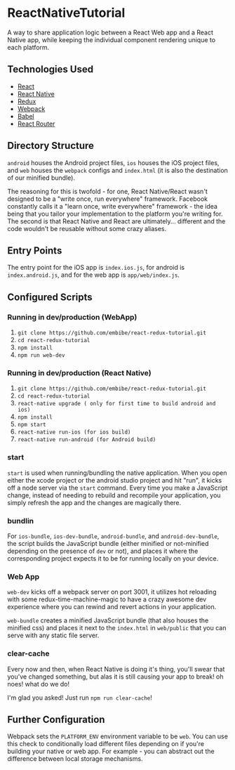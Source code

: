 # ReactNativeTutorial

A way to share application logic between a React Web app and a React Native app,
while keeping the individual component rendering unique to each platform.


## Technologies Used

  - [React](https://facebook.github.io/react/)
  - [React Native](https://facebook.github.io/react-native/)
  - [Redux](http://redux.js.org/)
  - [Webpack](https://webpack.github.io/)
  - [Babel](https://babeljs.io/)
  - [React Router](https://reacttraining.com/react-router/)

## Directory Structure

`android` houses the Android project files, `ios` houses the iOS project files,
and `web` houses the `webpack` configs and `index.html` (it is also the
destination of our minified bundle).


The reasoning for this is twofold - for one, React Native/React wasn't designed
to be a "write once, run everywhere" framework. Facebook constantly calls it a
"learn once, write everywhere" framework - the idea being that you tailor your
implementation to the platform you're writing for. The second is that React
Native and React are ultimately... different and the code wouldn't be reusable
without some crazy aliases.

## Entry Points

The entry point for the iOS app is `index.ios.js`, for android is
`index.android.js`, and for the web app is `app/web/index.js`.

## Configured Scripts

### Running in dev/production (WebApp)

  1. `git clone https://github.com/embibe/react-redux-tutorial.git`
  1. `cd react-redux-tutorial`
  1. `npm install`
  1. `npm run web-dev`
  
### Running in dev/production (React Native)

  1. `git clone https://github.com/embibe/react-redux-tutorial.git`
  1. `cd react-redux-tutorial`
  1. `react-native upgrade ( only for first time to build android and ios)`
  1. `npm install`
  1. `npm start`
  1. `react-native run-ios (for ios build)`
  1. `react-native run-android (for Android build)`
  
### start

`start` is used when running/bundling the native application. When you open
either the xcode project or the android studio project and hit "run", it
kicks off a node server via the `start` command. Every time you make a
JavaScript change, instead of needing to rebuild and recompile your application,
you simply refresh the app and the changes are magically there.

### bundlin

For `ios-bundle`, `ios-dev-bundle`, `android-bundle`, and `android-dev-bundle`,
the script builds the JavaScript bundle (either minified or not-minified
depending on the presence of `dev` or not), and places it where the
corresponding project expects it to be for running locally on your device.

### Web App

`web-dev` kicks off a webpack server on port 3001, it utilizes hot reloading
with some redux-time-machine-magic to have a crazy awesome dev experience where
you can rewind and revert actions in your application.

`web-bundle` creates a minified JavaScript bundle (that also houses the minified
css) and places it next to the `index.html` in `web/public` that you can serve
with any static file server.

### clear-cache

Every now and then, when React Native is doing it's thing, you'll swear that
you've changed something, but alas it is still causing your app to break! oh
noes! what do we do!

I'm glad you asked! Just run `npm run clear-cache`!

## Further Configuration

Webpack sets the `PLATFORM_ENV` environment variable to be `web`. You can use
this check to conditionally load different files depending on if you're building
your native or web app. For example - you can abstract out the difference
between local storage mechanisms.





